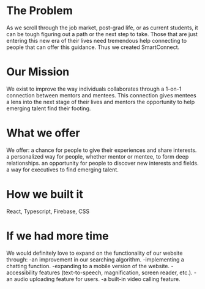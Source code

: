 # The Problem
As we scroll through the job market, post-grad life, or as current students, it can be tough figuring out a path or the next step to take.  Those that are just entering this new era of their lives need tremendous help connecting to people that can offer this guidance. Thus we created SmartConnect.

# Our Mission
We exist to improve the way individuals collaborates through a 1-on-1 connection between mentors and mentees. This connection gives mentees a lens into the next stage of their lives and mentors the opportunity to help emerging talent find their footing.

# What we offer
We offer:
a chance for people to give their experiences and share interests.
a personalized way for people, whether mentor or mentee, to form deep relationships.
an opportunity for people to discover new interests and fields.
a way for executives to find emerging talent.

# How we built it
React, Typescript, Firebase, CSS

# If we had more time
We would definitely love to expand on the functionality of our website through:
-an improvement in our searching algorithm.
-implementing a chatting function.
-expanding to a mobile version of the website.
-accessibility features (text-to-speech, magnification, screen reader, etc.).
-an audio uploading feature for users.
-a built-in video calling feature.